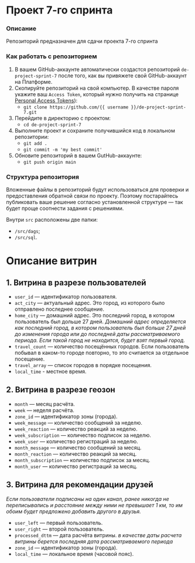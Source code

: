 # Проект 7-го спринта

### Описание
Репозиторий предназначен для сдачи проекта 7-го спринта

### Как работать с репозиторием
1. В вашем GitHub-аккаунте автоматически создастся репозиторий `de-project-sprint-7` после того, как вы привяжете свой GitHub-аккаунт на Платформе.
2. Скопируйте репозиторий на свой компьютер. В качестве пароля укажите ваш `Access Token`, который нужно получить на странице [Personal Access Tokens](https://github.com/settings/tokens)):
	* `git clone https://github.com/{{ username }}/de-project-sprint-7.git`
3. Перейдите в директорию с проектом: 
	* `cd de-project-sprint-7`
4. Выполните проект и сохраните получившийся код в локальном репозитории:
	* `git add .`
	* `git commit -m 'my best commit'`
5. Обновите репозиторий в вашем GutHub-аккаунте:
	* `git push origin main`

### Структура репозитория
Вложенные файлы в репозиторий будут использоваться для проверки и предоставления обратной связи по проекту. Поэтому постарайтесь публиковать ваше решение согласно установленной структуре — так будет проще соотнести задания с решениями.

Внутри `src` расположены две папки:
- `/src/dags`;
- `/src/sql`.


# Описание витрин
## 1. Витрина в разрезе пользователей

- `user_id` — идентификатор пользователя.
- `act_city` — актуальный адрес. Это город, из которого было отправлено последнее сообщение.
- `home_city` — домашний адрес. Это последний город, в котором пользователь был дольше 27 дней.
*Домашний адрес определяется как последний город, в котором пользователь был больше 27 дней до изменения города или до последней даты рассматриваемого периода. Если такой город не находится, будет взят первый город.*
- `travel_count` — количество посещённых городов. Если пользователь побывал в каком-то городе повторно, то это считается за отдельное посещение.
- `travel_array` — список городов в порядке посещения.
- `local_time` - местное время. 


## 2. Витрина в разрезе геозон
- `month` — месяц расчёта.
- `week` — неделя расчёта.
- `zone_id` — идентификатор зоны (города).
- `week_message` — количество сообщений за неделю.
- `week_reaction` — количество реакций за неделю.
- `week_subscription` — количество подписок за неделю.
- `week_user` — количество регистраций за неделю.
- `month_message` — количество сообщений за месяц.
- `month_reaction` — количество реакций за месяц.
- `month_subscription` — количество подписок за месяц.
- `month_user` — количество регистраций за месяц.


## 3. Витрина для рекомендации друзей
*Если пользователи подписаны на один канал, ранее никогда не переписывались и расстояние между ними не превышает 1 км, то им обоим будет предложено добавить другого в друзья.*
- `user_left` — первый пользователь.
- `user_right` — второй пользователь.
- `processed_dttm` — дата расчёта витрины.
*в качестве даты расчета витрины берется последняя дата рассматриваемого периода*
- `zone_id` — идентификатор зоны (города).
- `local_time` — локальное время (часовой пояс).
